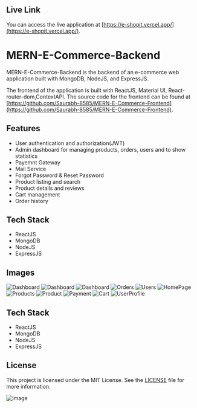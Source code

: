 ## Live Link

You can access the live application at [https://e-shopit.vercel.app/](https://e-shopit.vercel.app/).

# MERN-E-Commerce-Backend

MERN-E-Commerce-Backend is the backend of an e-commerce web application built with MongoDB, NodeJS, and ExpressJS.

The frontend of the application is built with ReactJS, Material UI, React-router-dom,ContextAPI. The source code for the frontend can be found at [https://github.com/Saurabh-8585/MERN-E-Commerce-Frontend](https://github.com/Saurabh-8585/MERN-E-Commerce-Frontend).

## Features

- User authentication and authorization(JWT)
- Admin dashboard for managing products, orders, users and to show statistics
- Payemnt Gateway
- Mail Service
- Forgot Password & Reset Password
- Product listing and search
- Product details and reviews
- Cart management
- Order history

## Tech Stack

- ReactJS
- MongoDB
- NodeJS
- ExpressJS

## Images

![Dashboard](https://res.cloudinary.com/dxguqzge7/image/upload/v1682853694/Stat1_asehhd.png)
![Dashboard](https://res.cloudinary.com/dxguqzge7/image/upload/v1682853694/Stat2_tw25cm.png)
![Dashboard](https://res.cloudinary.com/dxguqzge7/image/upload/v1682956688/Stat3_rslfzi.png)
![Orders](https://res.cloudinary.com/dxguqzge7/image/upload/v1682956689/Orders_cyfzkp.png)
![Users](https://res.cloudinary.com/dxguqzge7/image/upload/v1682956689/Users_nxx1cs.png)
![HomePage](https://res.cloudinary.com/dxguqzge7/image/upload/v1682853694/Home_bcr44v.png)
![Products](https://res.cloudinary.com/dxguqzge7/image/upload/v1682853695/Products_vxf8pr.png)
![Product](https://res.cloudinary.com/dxguqzge7/image/upload/v1682853694/Product_tnba6w.png)
![Payment](https://res.cloudinary.com/dxguqzge7/image/upload/v1682853693/Payment_xrucd9.png)
![Cart](https://res.cloudinary.com/dxguqzge7/image/upload/v1682853693/Cart_zpzmwr.png)
![UserProfile](https://res.cloudinary.com/dxguqzge7/image/upload/v1682853694/User_lyfday.png)

## Tech Stack

- ReactJS
- MongoDB
- NodeJS
- ExpressJS

## License

This project is licensed under the MIT License. See the [LICENSE](LICENSE) file for more information.



![image](https://github.com/rishikaandh/e-commerce/assets/119720483/b25b09dd-8f37-4f11-a88b-026d4b6bb776)

